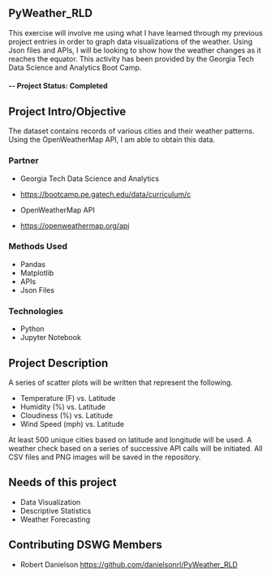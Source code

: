 ## PyWeather_RLD
This exercise will involve me using what I have learned through my previous project entries in order to graph data visualizations of the weather.  Using Json files and APIs, I will be looking to show how the weather changes as it reaches the equator.  This activity has been provided by the Georgia Tech Data Science and Analytics Boot Camp.


#### -- Project Status: Completed
## Project Intro/Objective
The dataset contains records of various cities and their weather patterns.  Using the OpenWeatherMap API, I am able to obtain this data.  

### Partner
* Georgia Tech Data Science and Analytics
* https://bootcamp.pe.gatech.edu/data/curriculum/c

* OpenWeatherMap API
* https://openweathermap.org/api

### Methods Used
* Pandas 
* Matplotlib
* APIs
* Json Files

### Technologies
* Python
* Jupyter Notebook

## Project Description
A series of scatter plots will be written that represent the following.

* Temperature (F) vs. Latitude
* Humidity (%) vs. Latitude
* Cloudiness (%) vs. Latitude
* Wind Speed (mph) vs. Latitude

At least 500 unique cities based on latitude and longitude will be used.  A weather check based on a series of successive API calls will be initiated.  All CSV files and PNG images will be saved in the repository.

## Needs of this project
- Data Visualization 
- Descriptive Statistics
- Weather Forecasting

## Contributing DSWG Members

* Robert Danielson 
https://github.com/danielsonrl/PyWeather_RLD

